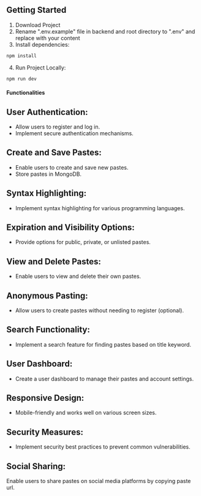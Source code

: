 
## Getting Started
1) Download Project
2) Rename ".env.example" file in backend and root directory to ".env" and replace with your content
3) Install dependencies:
```bash
npm install
```
4) Run Project Locally:
```bash
npm run dev
```




#### Functionalities


## User Authentication:

- Allow users to register and log in.
- Implement secure authentication mechanisms.


## Create and Save Pastes:
- Enable users to create and save new pastes.
- Store pastes in MongoDB.


## Syntax Highlighting:
- Implement syntax highlighting for various programming languages.

## Expiration and Visibility Options:
- Provide options for public, private, or unlisted pastes.

## View and Delete Pastes:
- Enable users to view and delete their own pastes.

## Anonymous Pasting:
- Allow users to create pastes without needing to register (optional).

## Search Functionality:
- Implement a search feature for finding pastes based on title keyword.

## User Dashboard:
- Create a user dashboard to manage their pastes and account settings.

## Responsive Design:
- Mobile-friendly and works well on various screen sizes.

## Security Measures:
- Implement security best practices to prevent common vulnerabilities.

## Social Sharing:
Enable users to share pastes on social media platforms by copying paste url.
